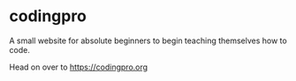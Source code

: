 # codingpro
A small website for absolute beginners to begin teaching themselves how to code.

Head on over to https://codingpro.org
